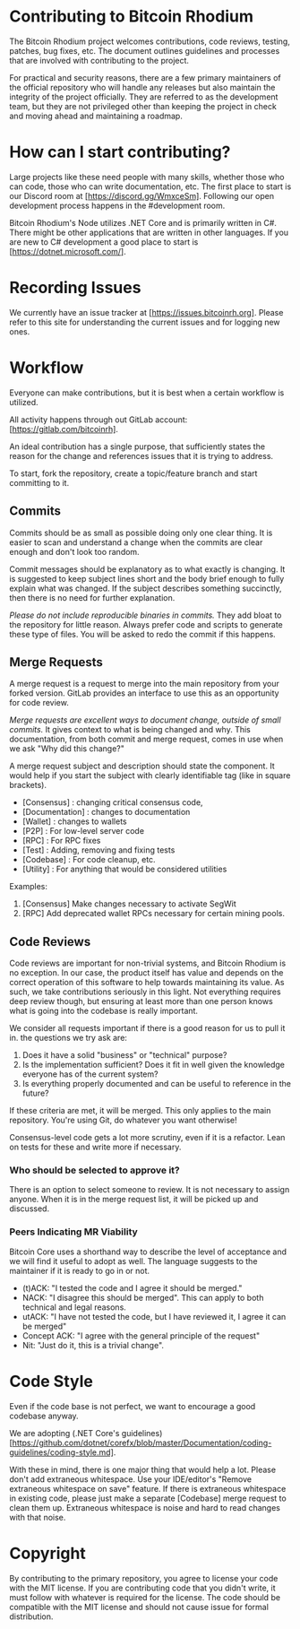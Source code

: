 # Contributing to Bitcoin Rhodium

The Bitcoin Rhodium project welcomes contributions, code reviews, testing, patches, bug fixes, etc. The document outlines guidelines and processes that are involved with contributing to the project.

For practical and security reasons, there are a few primary maintainers of the official repository who will handle any releases but also maintain the integrity of the project officially. They are referred to as the development team, but they are not privileged other than keeping the project in check and moving ahead and maintaining a roadmap. 

# How can I start contributing?

Large projects like these need people with many skills, whether those who can code, those who can write documentation, etc. The first place to start is our Discord room at [https://discord.gg/WmxceSm]. Following our open development process happens in the #development room.

Bitcoin Rhodium's Node utilizes .NET Core and is primarily written in C#. There might be other applications that are written in other languages. If you are new to C# development a good place to start is [https://dotnet.microsoft.com/].

# Recording Issues

We currently have an issue tracker at [https://issues.bitcoinrh.org]. Please refer to this site for understanding the current issues and for logging new ones.

# Workflow

Everyone can make contributions, but it is best when a certain workflow is utilized.

All activity happens through out GitLab account: [https://gitlab.com/bitcoinrh].

An ideal contribution has a single purpose, that sufficiently states the reason for the change and references issues that it is trying to address. 

To start, fork the repository, create a topic/feature branch and start committing to it. 

## Commits

Commits should be as small as possible doing only one clear thing. It is easier to scan and understand a change when the commits are clear enough and don't look too random.

Commit messages should be explanatory as to what exactly is changing. It is suggested to keep subject lines short and the body brief enough to fully explain what was changed. If the subject describes something succinctly, then there is no need for further explanation.

_Please do not include reproducible binaries in commits._ They add bloat to the repository for little reason. Always prefer code and scripts to generate these type of files. You will be asked to redo the commit if this happens.

## Merge Requests

A merge request is a request to merge into the main repository from your forked version. GitLab provides an interface to use this as an opportunity for code review.

_Merge requests are excellent ways to document change, outside of small commits._ It gives context to what is being changed and why. This documentation, from both commit and merge request, comes in use when we ask "Why did this change?"

A merge request subject and description should state the component. It would help if you start the subject with clearly identifiable tag (like in square brackets).

 * [Consensus] : changing critical consensus code,
 * [Documentation] : changes to documentation
 * [Wallet] : changes to wallets
 * [P2P] : For low-level server code 
 * [RPC] : For RPC fixes
 * [Test] : Adding, removing and fixing tests
 * [Codebase] : For code cleanup, etc.
 * [Utility] : For anything that would be considered utilities

Examples:

1. [Consensus] Make changes necessary to activate SegWit
2. [RPC] Add deprecated wallet RPCs necessary for certain mining pools.

## Code Reviews

Code reviews are important for non-trivial systems, and Bitcoin Rhodium is no exception. In our case, the product itself has value and depends on the correct operation of this software to help towards maintaining its value. As such, we take contributions seriously in this light. Not everything requires deep review though, but ensuring at least more than one person knows what is going into the codebase is really important. 

We consider all requests important if there is a good reason for us to pull it in. the questions we try ask are:

 1. Does it have a solid "business" or "technical" purpose?
 2. Is the implementation sufficient? Does it fit in well given the knowledge everyone has of the current system?
 3. Is everything properly documented and can be useful to reference in the future?

 If these criteria are met, it will be merged. This only applies to the main repository. You're using Git, do whatever you want otherwise!

Consensus-level code gets a lot more scrutiny, even if it is a refactor. Lean on tests for these and write more if necessary.

 ### Who should be selected to approve it?

 There is an option to select someone to review. It is not necessary to assign anyone. When it is in the merge request list, it will be picked up and discussed.

### Peers Indicating MR Viability

Bitcoin Core uses a shorthand way to describe the level of acceptance and we will find it useful to adopt as well. The language suggests to the maintainer if it is ready to go in or not.
 
 * (t)ACK: "I tested the code and I agree it should be merged."
 * NACK: "I disagree this should be merged". This can apply to both technical and legal reasons.
 * utACK: "I have not tested the code, but I have reviewed it, I agree it can be merged"
 * Concept ACK: "I agree with the general principle of the request"
 * Nit: "Just do it, this is a trivial change".

# Code Style

Even if the code base is not perfect, we want to encourage a good codebase anyway.

We are adopting (.NET Core's guidelines)[https://github.com/dotnet/corefx/blob/master/Documentation/coding-guidelines/coding-style.md].

With these in mind, there is one major thing that would help a lot. Please don't add extraneous whitespace. Use your IDE/editor's "Remove extraneous whitespace on save" feature. If there is extraneous whitespace in existing code, please just make a separate [Codebase] merge request to clean them up. Extraneous whitespace is noise and hard to read changes with that noise. 

 # Copyright

 By contributing to the primary repository, you agree to license your code with the MIT license. If you are contributing code that you didn't write, it must follow with whatever is required for the license. The code should be compatible with the MIT license and should not cause issue for formal distribution. 